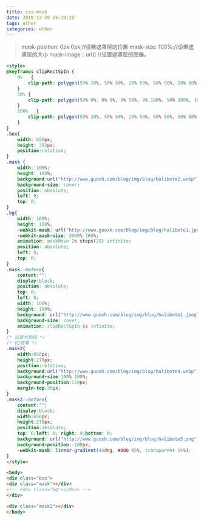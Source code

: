 ```yaml
---
title: css-mask
date: 2018-12-28 15:19:20
tags: other
categories: other
---
```

> mask-position: 0px 0px;//设置遮罩层的位置
> mask-size: 100%;//设置遮罩层的大小
> mask-image：url() //设置遮罩层的图像。
```html
<style>
@keyframes clipRectSpIn {
    0%   {
        clip-path: polygon(50% 20%, 50% 50%, 20% 50%, 50% 50%, 50% 80%, 50% 50%, 80% 50%, 50% 50%);
    }
    50% {
        clip-path: polygon(50% 0%, 0% 0%, 0% 50%, 0% 100%, 50% 100%, 100% 100%, 100% 50%, 100% 0%);
    }
    100%   {
        clip-path: polygon(50% 20%, 50% 50%, 20% 50%, 50% 50%, 50% 80%, 50% 50%, 80% 50%, 50% 50%);
    }
}
.box{
    width: 650px;
    height: 392px;
    position:relative;
}
.mask {
    width: 100%;
    height: 100%;
    background:url("http://www.guoxh.com/blog/img/blog/halibote2.webp") no-repeat left top;
    background-size: cover;
    position: absolute;
    left: 0;
    top: 0;
}
.bg{
    width: 100%;
    height: 100%;
    -webkit-mask: url("http://www.guoxh.com/blog/img/blog/halibote1.jpeg"); 
    -webkit-mask-size: 3000% 100%;
    animation: maskMove 2s steps(29) infinite;
    position: absolute;
    left: 0;
    top: 0;
}
.mask::before{
    content:"";
    display:block;
    position: absolute;
    top: 0;
    left: 0;
    width: 100%;
    height: 100%;
    background: url("http://www.guoxh.com/blog/img/blog/halibote1.jpeg") no-repeat left top;
    background-size: cover;
    animation: clipRectSpIn 6s infinite;
}
/* 这是分割线 */
/* VS效果 */
.mask2{
    width:650px;
    height:270px;
    position:relative;
    background:url("http://www.guoxh.com/blog/img/blog/halibote4.webp") no-repeat;
    background-size:100% 100%;
    background-position:150px;
    margin-top:30px;
}
.mask2::before{
    content:"";
    display:block;
    width:650px;
    height:270px;
    position:absolute;
    top: 0;left: 0; right: 0;bottom: 0;
    background: url("http://www.guoxh.com/blog/img/blog/halibote5.png");
    background-position:-180px;
    -webkit-mask: linear-gradient(45deg, #000 45%, transparent 55%);
}
</style>

<body>
<div class="box">
<div class="mask"></div>
<!-- <div class="bg"></div> -->
</div>

<div class="mask2"></div>
</body>
```

<style>
@keyframes clipRectSpIn {
    0%   {
        clip-path: polygon(50% 20%, 50% 50%, 20% 50%, 50% 50%, 50% 80%, 50% 50%, 80% 50%, 50% 50%);
    }
    50% {
        clip-path: polygon(50% 0%, 0% 0%, 0% 50%, 0% 100%, 50% 100%, 100% 100%, 100% 50%, 100% 0%);
    }
    100%   {
        clip-path: polygon(50% 20%, 50% 50%, 20% 50%, 50% 50%, 50% 80%, 50% 50%, 80% 50%, 50% 50%);
    }
}
.box{
    width: 650px;
    height: 392px;
    position:relative;
}
.mask {
    width: 100%;
    height: 100%;
    background:url("http://www.guoxh.com/blog/img/blog/halibote2.webp") no-repeat left top;
    background-size: cover;
    position: absolute;
    left: 0;
    top: 0;
}
.bg{
    width: 100%;
    height: 100%;
    -webkit-mask: url("http://www.guoxh.com/blog/img/blog/halibote1.jpeg"); 
    -webkit-mask-size: 3000% 100%;
    animation: maskMove 2s steps(29) infinite;
    position: absolute;
    left: 0;
    top: 0;
}
.mask::before{
    content:"";
    display:block;
    position: absolute;
    top: 0;
    left: 0;
    width: 100%;
    height: 100%;
    background: url("http://www.guoxh.com/blog/img/blog/halibote1.jpeg") no-repeat left top;
    background-size: cover;
    animation: clipRectSpIn 6s infinite;
}
/* 这是分割线 */
/* VS效果 */
.mask2{
    width:650px;
    height:270px;
    position:relative;
    background:url("http://www.guoxh.com/blog/img/blog/halibote4.webp") no-repeat;
    background-size:100% 100%;
    background-position:150px;
    margin-top:30px;
}
.mask2::before{
    content:"";
    display:block;
    width:650px;
    height:270px;
    position:absolute;
    top: 0;left: 0; right: 0;bottom: 0;
    background: url("http://www.guoxh.com/blog/img/blog/halibote5.png");
    background-position:-180px;
    -webkit-mask: linear-gradient(45deg, #000 45%, transparent 55%);
}
</style>

<body>
<div class="box">
<div class="mask"></div>
<!-- <div class="bg"></div> -->
</div>

<div class="mask2"></div>
</body>